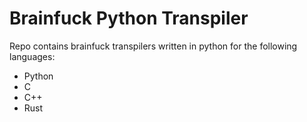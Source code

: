 # Brainfuck Python Transpiler

Repo contains brainfuck transpilers written in python for the following languages:
* Python
* C
* C++
* Rust